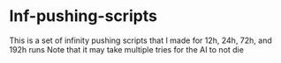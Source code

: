 # Inf-pushing-scripts
This is a set of infinity pushing scripts that I made for 12h, 24h, 72h, and 192h runs
Note that it may take multiple tries for the AI to not die
